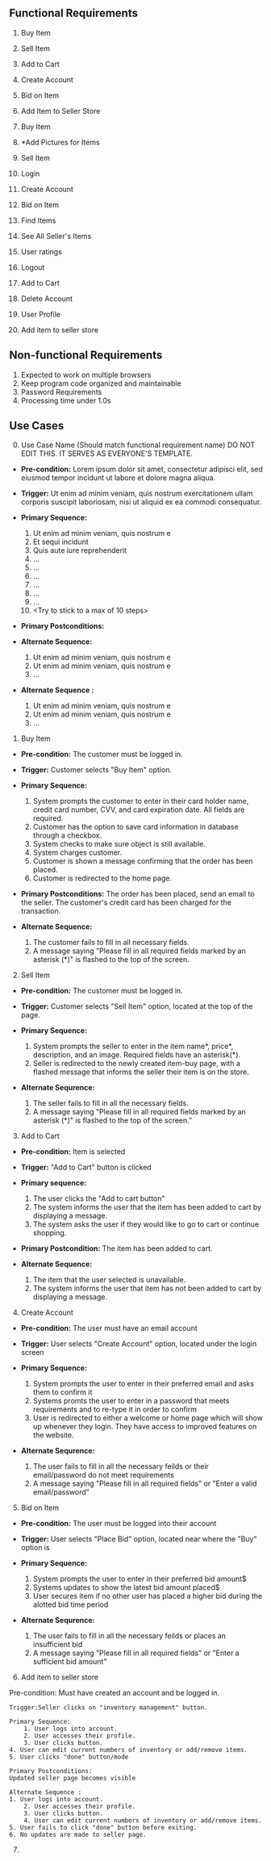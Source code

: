 ## Functional Requirements

1. Buy Item
2. Sell Item
3. Add to Cart
4. Create Account
5. Bid on Item
6. Add Item to Seller Store

1. Buy Item
2. *Add Pictures for Items
3. Sell Item
4. Login
5. Create Account
6. Bid on Item
7. Find Items
8. See All Seller's Items
9. User ratings 
10. Logout
11. Add to Cart
12. Delete Account
13. User Profile
14. Add item to seller store

## Non-functional Requirements

1. Expected to work on multiple browsers
2. Keep program code organized and maintainable
3. Password Requirements
4. Processing time under 1.0s

## Use Cases

0. Use Case Name (Should match functional requirement name) DO NOT EDIT THIS. IT SERVES AS EVERYONE'S TEMPLATE.
- **Pre-condition:** <can be a list or short description> Lorem ipsum dolor sit amet, consectetur adipisci elit, sed eiusmod tempor incidunt ut labore et dolore magna aliqua.

- **Trigger:** <can be a list or short description> Ut enim ad minim veniam, quis nostrum exercitationem ullam corporis suscipit laboriosam, nisi ut aliquid ex ea commodi consequatur. 

- **Primary Sequence:**
  
  1. Ut enim ad minim veniam, quis nostrum e
  2. Et sequi incidunt 
  3. Quis aute iure reprehenderit
  4. ... 
  5. ...
  6. ...
  7. ...
  8. ...
  9. ...
  10. <Try to stick to a max of 10 steps>

- **Primary Postconditions:** <can be a list or short description> 

- **Alternate Sequence:** <you can have more than one alternate sequence to describe multiple issues that may arise>
  
  1. Ut enim ad minim veniam, quis nostrum e
  2. Ut enim ad minim veniam, quis nostrum e
  3. ...

- **Alternate Sequence <optional>:** <you can have more than one alternate sequence to describe multiple issues that may arise>
  
  1. Ut enim ad minim veniam, quis nostrum e
  2. Ut enim ad minim veniam, quis nostrum e
  3. ...

1. Buy Item
- **Pre-condition:** The customer must be logged in.

- **Trigger:** Customer selects "Buy Item" option.

- **Primary Sequence:**

  1. System prompts the customer to enter in their card holder name, credit card number, CVV, and card expiration date. All fields are required.
  2. Customer has the option to save card information in database through a checkbox.
  3. System checks to make sure object is still available.
  4. System charges customer.
  5. Customer is shown a message confirming that the order has been placed.
  6. Customer is redirected to the home page.

- **Primary Postconditions:** The order has been placed, send an email to the seller. The customer's credit card has been charged for the transaction.

- **Alternate Sequence:**

  1. The customer fails to fill in all necessary fields.
  2. A message saying "Please fill in all required fields marked by an asterisk (*)" is flashed to the top of the screen.

2. Sell Item
- **Pre-condition:** The customer must be logged in.

- **Trigger:** Customer selects "Sell Item" option, located at the top of the page.

- **Primary Sequence:**

  1. System prompts the seller to enter in the item name*, price*, description, and an image. Required fields have an asterisk(*).
  2. Seller is redirected to the newly created item-buy page, with a flashed message that informs the seller their item is on the store.

- **Alternate Sequrence:**

  1. The seller fails to fill in all the necessary fields.
  2. A message saying "Please fill in all required fields marked by an asterisk (*)" is flashed to the top of the screen." 

3. Add to Cart
- **Pre-condition:** Item is selected

- **Trigger:** "Add to Cart" button is clicked 

- **Primary sequence:** 

  1. The user clicks the "Add to cart button" 
  2. The system informs the user that the item has been added to cart by displaying a message. 
  3. The system asks the user if they would like to go to cart or continue shopping.
 
- **Primary Postcondition:** The item has been added to cart.

- **Alternate Sequence:**

  1. The item that the user selected is unavailable.
  2. The system informs the user that item has not been added to cart by displaying a message.
  

4. Create Account
- **Pre-condition:** The user must have an email account

- **Trigger:** User selects "Create Account" option, located under the login screen

- **Primary Sequence:**

  1. System prompts the user to enter in their preferred email and asks them to confirm it
  2. Systems promts the user to enter in a password that meets requirements and to re-type it in order to confirm
  3. User is redirected to either a welcome or home page which will show up whenever they login. They have access to improved features on the website.

- **Alternate Sequrence:**

  1. The user fails to fill in all the necessary feilds or their email/password do not meet requirements
  2. A message saying "Please fill in all required fields" or "Enter a valid email/password"

5. Bid on Item
- **Pre-condition:** The user must be logged into their account

- **Trigger:** User selects "Place Bid" option, located near where the "Buy" option is

- **Primary Sequence:**

  1. System prompts the user to enter in their preferred bid amount$
  2. Systems updates to show the latest bid amount placed$
  3. User secures item if no other user has placed a higher bid during the alotted bid time period 

- **Alternate Sequrence:**

  1. The user fails to fill in all the necessary feilds or places an insufficient bid
  2. A message saying "Please fill in all required fields" or "Enter a sufficient bid amount" 

6. Add item to seller store

 Pre-condition: Must have created an account and be logged in.

    Trigger:Seller clicks on "inventory management" button.

    Primary Sequence:
        1. User logs into account.
        2. User accesses their profile.
        3. User clicks button.
	4. User can edit current numbers of inventory or add/remove items.
	5. User clicks "done" button/mode
	  
    Primary Postconditions:
	Updated seller page becomes visible
    
    Alternate Sequence :
	1. User logs into account.
        2. User accesses their profile.
        3. User clicks button.
        4. User can edit current numbers of inventory or add/remove items.
	5. User fails to click "done" button before exiting. 
	6. No updates are made to seller page.
  
7.
